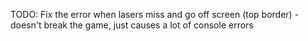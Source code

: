 TODO: Fix the error when lasers miss and go off screen (top border) - doesn't break the game, just causes a lot of console errors
